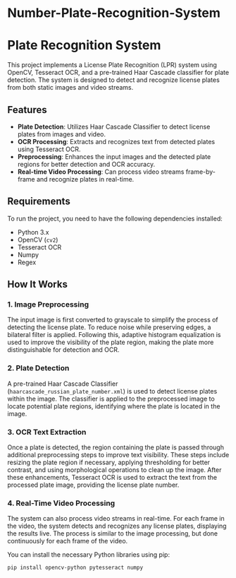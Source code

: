 # Number-Plate-Recognition-System

# Plate Recognition System

This project implements a License Plate Recognition (LPR) system using OpenCV, Tesseract OCR, and a pre-trained Haar Cascade classifier for plate detection. The system is designed to detect and recognize license plates from both static images and video streams.

## Features

- **Plate Detection**: Utilizes Haar Cascade Classifier to detect license plates from images and video.
- **OCR Processing**: Extracts and recognizes text from detected plates using Tesseract OCR.
- **Preprocessing**: Enhances the input images and the detected plate regions for better detection and OCR accuracy.
- **Real-time Video Processing**: Can process video streams frame-by-frame and recognize plates in real-time.

## Requirements

To run the project, you need to have the following dependencies installed:

- Python 3.x
- OpenCV (`cv2`)
- Tesseract OCR
- Numpy
- Regex
  
## How It Works

### 1. Image Preprocessing
The input image is first converted to grayscale to simplify the process of detecting the license plate. To reduce noise while preserving edges, a bilateral filter is applied. Following this, adaptive histogram equalization is used to improve the visibility of the plate region, making the plate more distinguishable for detection and OCR.

### 2. Plate Detection
A pre-trained Haar Cascade Classifier (`haarcascade_russian_plate_number.xml`) is used to detect license plates within the image. The classifier is applied to the preprocessed image to locate potential plate regions, identifying where the plate is located in the image.

### 3. OCR Text Extraction
Once a plate is detected, the region containing the plate is passed through additional preprocessing steps to improve text visibility. These steps include resizing the plate region if necessary, applying thresholding for better contrast, and using morphological operations to clean up the image. After these enhancements, Tesseract OCR is used to extract the text from the processed plate image, providing the license plate number.

### 4. Real-Time Video Processing
The system can also process video streams in real-time. For each frame in the video, the system detects and recognizes any license plates, displaying the results live. The process is similar to the image processing, but done continuously for each frame of the video.

You can install the necessary Python libraries using pip:

```bash
pip install opencv-python pytesseract numpy



